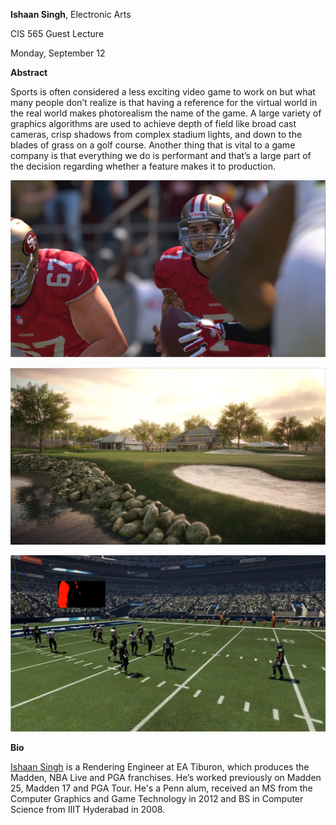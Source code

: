 **Ishaan Singh**, Electronic Arts

CIS 565 Guest Lecture

Monday, September 12

**Abstract**

Sports is often considered a less exciting video game to work on but what many people don’t realize is that having a reference for the virtual world in the real world makes photorealism the name of the game. A large variety of graphics algorithms are used to achieve depth of field like broad cast cameras, crisp shadows from complex stadium lights, and down to the blades of grass on a golf course. Another thing that is vital to a game company is that everything we do is performant and that’s a large part of the decision regarding whether a feature makes it to production.

![](Bokeh.PNG)

![](grass.PNG)

![](RTW.PNG)

**Bio**

[Ishaan Singh](https://www.linkedin.com/in/ishaan13) is a Rendering Engineer at EA Tiburon, which produces the Madden, NBA Live and PGA franchises. He’s worked previously on Madden 25, Madden 17 and PGA Tour. He's a Penn alum, received an MS from the Computer Graphics and Game Technology in 2012 and BS in Computer Science from IIIT Hyderabad in 2008. 
